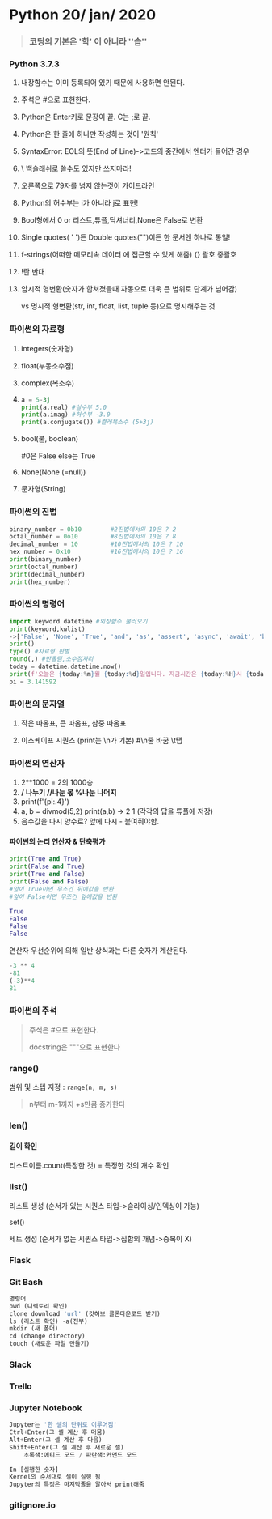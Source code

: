# Python 20/ jan/ 2020

> ### 코딩의 기본은 '학' 이 아니라 ''습''

### Python 3.7.3

1. 내장함수는 이미 등록되어 있기 때문에 사용하면 안된다.
2. 주석은 #으로 표현한다.
3. Python은 Enter키로 문장이 끝. C는 ;로 끝.
4. Python은 한 줄에 하나만 작성하는 것이 '원칙'
5. SyntaxError: EOL의 뜻(End of Line)->코드의 중간에서 엔터가 들어간 경우
6. \ 백슬래쉬로 쓸수도 있지만 쓰지마라!
7. 오른쪽으로 79자를 넘지 않는것이 가이드라인
8. Python의 허수부는 i가 아니라 j로 표현!
9. Bool형에서 0 or 리스트,튜플,딕셔너리,None은 False로 변환

10. Single quotes( ' ')든 Double quotes("")이든 한 문서엔 하나로 통일!

11. f-strings(어떠한 메모리속 데이터 에 접근할 수 있게 해줌) {} 괄호 중괄호

12. !란 반대

13. 암시적 형변환(숫자가 합쳐졌을때 자동으로 더욱 큰 범위로 단계가 넘어감)

    vs 명시적 형변환(str, int, float, list, tuple 등)으로 명시해주는 것

### 파이썬의 자료형

1. integers(숫자형)

2. float(부동소수점)

3. complex(복소수)

4. ```python
   a = 5-3j
   print(a.real) #실수부 5.0
   print(a.imag) #허수부 -3.0
   print(a.conjugate()) #켤레복소수 (5+3j)
   ```

5. bool(불, boolean)

   #0은 False else는 True

6. None(None (=null))

7. 문자형(String)

### 파이썬의 진법

```python
binary_number = 0b10		#2진법에서의 10은 ? 2
octal_number = 0o10			#8진법에서의 10은 ? 8
decimal_number = 10			#10진법에서의 10은 ? 10
hex_number = 0x10			#16진법에서의 10은 ? 16
print(binary_number)
print(octal_number)
print(decimal_number)
print(hex_number)
```

### 파이썬의 명령어

```python
import keyword datetime #외장함수 불러오기
print(keyword,kwlist)
->['False', 'None', 'True', 'and', 'as', 'assert', 'async', 'await', 'break', 'class', 'continue', 'def', 'del', 'elif', 'else', 'except', 'finally', 'for', 'from', 'global', 'if', 'import', 'in', 'is', 'lambda', 'nonlocal', 'not', 'or', 'pass', 'raise', 'return', 'try', 'while', 'with', 'yield'] #내장함수
print()
type() #자료형 판별
round(,) #반올림,소수점자리
today = datetime.datetime.now()
print(f'오늘은 {today:%m}월 {today:%d}일입니다. 지금시간은 {today:%H}시 {today:%M}분입니다.')
pi = 3.141592

```



### 파이썬의 문자열

1. 작은 따옴표, 큰 따옴표, 삼중 따옴표

2. 이스케이프 시퀀스 (print는 \n가 기본) #\n줄 바꿈 \t탭

   

### 파이썬의 연산자

1. 2**1000 = 2의 1000승
2. **/ 나누기 //나눈 몫 %나눈 나머지**
3. print(f'{pi:.4}')
4. a, b = divmod(5,2)
   print(a,b) -> 2 1 (각각의 답을 튜플에 저장)
5. 음수값을 다시 양수로? 앞에 다시 - 붙여줘야함.



#### 파이썬의 논리 연산자 & 단축평가

```python
print(True and True)
print(False and True)
print(True and False)
print(False and False)
#앞이 True이면 무조건 뒤에값을 반환
#앞이 False이면 무조건 앞에값을 반환
```

```python
True
False
False
False
```

연산자 우선순위에 의해 일반 상식과는 다른 숫자가 계산된다.

```python
-3 ** 4
-81
(-3)**4
81
```

### 파이썬의 주석

> 주석은 #으로 표현한다.
>
> docstring은 """으로 표현한다

### range()

범위 및 스텝 지정 : `range(n, m, s)`

> n부터 m-1까지 +s만큼 증가한다

### len()

#### 길이 확인

리스트이름.count(특정한 것) = 특정한 것의 개수 확인

### list()

리스트 생성 (순서가 있는 시퀀스 타입->슬라이싱/인덱싱이 가능)

set()

세트 생성 (순서가 없는 시퀀스 타입->집합의 개념->중복이 X)



### Flask

### Git Bash

```python
명령어
pwd (디렉토리 확인)
clone download 'url' (깃허브 클론다운로드 받기)
ls (리스트 확인) -a(전부)
mkdir (새 폴더)
cd (change directory)
touch (새로운 파일 만들기)
```

### Slack

### Trello

### Jupyter Notebook

```python
Jupyter는 '한 셀의 단위로 이루어짐'
Ctrl+Enter(그 셀 계산 후 머뭄)
Alt+Enter(그 셀 계산 후 다음)
Shift+Enter(그 셀 계산 후 새로운 셀)
    초록색:에티드 모드 / 파란색:커맨드 모드

In [실행한 숫자]
Kernel의 순서대로 셀이 실행 됨
Jupyter의 특징은 마지막줄을 알아서 print해줌
```

### gitignore.io

